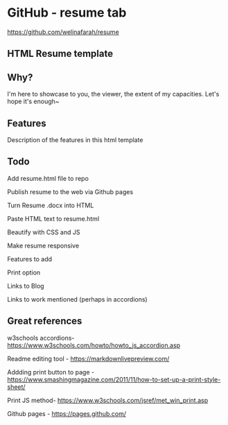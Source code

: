 # GitHub - resume tab

https://github.com/welinafarah/resume 

## HTML Resume template

## Why?
I'm here to showcase to you, the viewer, the extent of my capacities. Let's hope it's enough~

## Features
Description of the features in this html template

## Todo

Add resume.html file to repo

Publish resume to the web via Github pages

Turn Resume .docx into HTML

Paste HTML text to resume.html

Beautify with CSS and JS

Make resume responsive

Features to add

Print option

Links to Blog

Links to work mentioned (perhaps in accordions)

## Great references

w3schools accordions- https://www.w3schools.com/howto/howto_js_accordion.asp

Readme editing tool - https://markdownlivepreview.com/

Addding print button to page -https://www.smashingmagazine.com/2011/11/how-to-set-up-a-print-style-sheet/

Print JS method- https://www.w3schools.com/jsref/met_win_print.asp

Github pages - https://pages.github.com/
